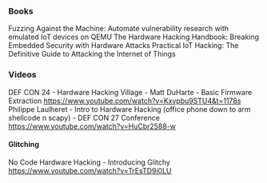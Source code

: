 
### Books
Fuzzing Against the Machine: Automate vulnerability research with emulated IoT devices on QEMU
The Hardware Hacking Handbook: Breaking Embedded Security with Hardware Attacks
Practical IoT Hacking: The Definitive Guide to Attacking the Internet of Things


### Videos

DEF CON 24 - Hardware Hacking Village - Matt DuHarte - Basic Firmware Extraction https://www.youtube.com/watch?v=Kxvpbu9STU4&t=1178s
 Philippe Laulheret - Intro to Hardware Hacking (office phone down to arm shellcode n scapy) - DEF CON 27 Conference https://www.youtube.com/watch?v=HuCbr2588-w

#### Glitching
No Code Hardware Hacking - Introducing Glitchy https://www.youtube.com/watch?v=TrEsTD9i0LU


